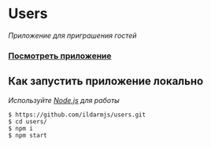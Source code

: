 # Users

_Приложение для приграшения гостей_

### [Посмотреть приложение](https://ildarmjs.github.io/users/)

## Как запустить приложение локально

_Используйте [Node.js](https://nodejs.org/) для работы_

```
$ https://github.com/ildarmjs/users.git
$ cd users/
$ npm i
$ npm start
```
